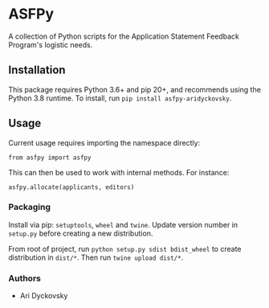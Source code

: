 # ASFPy

A collection of Python scripts for the Application Statement Feedback Program's
logistic needs.

<!-- toc -->

## Installation

This package requires Python 3.6+ and pip 20+, and recommends using the Python 3.8 runtime. To install, run `pip install asfpy-aridyckovsky`.

## Usage 

Current usage requires importing the namespace directly:

```
from asfpy import asfpy
```

This can then be used to work with internal methods. For instance:

```
asfpy.allocate(applicants, editors)
```

### Packaging

Install via pip: `setuptools`, `wheel` and `twine`. Update version number in `setup.py` before creating a new distribution.

From root of project, run `python setup.py sdist bdist_wheel` to create distribution in `dist/*`. Then run `twine upload dist/*`.

### Authors

- Ari Dyckovsky
